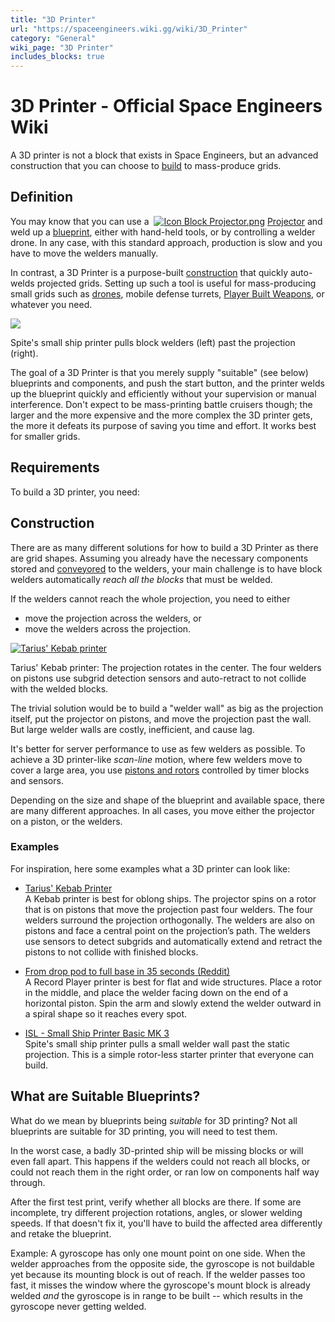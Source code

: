 ```yaml
---
title: "3D Printer"
url: "https://spaceengineers.wiki.gg/wiki/3D_Printer"
category: "General"
wiki_page: "3D Printer"
includes_blocks: true
---
```


# 3D Printer - Official Space Engineers Wiki

A 3D printer is not a block that exists in Space Engineers, but an advanced construction that you can choose to [build](https://spaceengineers.wiki.gg/wiki/Building "Building") to mass-produce grids.

## Definition

You may know that you can use a  [![Icon Block Projector.png](https://spaceengineers.wiki.gg/images/thumb/b/b5/Icon_Block_Projector.png/21px-Icon_Block_Projector.png?98a7c1)](https://spaceengineers.wiki.gg/wiki/Projector "Projector") [Projector](https://spaceengineers.wiki.gg/wiki/Projector "Projector") and weld up a [blueprint](https://spaceengineers.wiki.gg/wiki/Blueprint "Blueprint"), either with hand-held tools, or by controlling a welder drone. In any case, with this standard approach, production is slow and you have to move the welders manually.

In contrast, a 3D Printer is a purpose-built [construction](https://spaceengineers.wiki.gg/wiki/Building "Building") that quickly auto-welds projected grids. Setting up such a tool is useful for mass-producing small grids such as [drones](https://spaceengineers.wiki.gg/wiki/Category:Drones "Category:Drones"), mobile defense turrets, [Player Built Weapons](https://spaceengineers.wiki.gg/wiki/Player_Built_Weapons "Player Built Weapons"), or whatever you need.

[![](https://spaceengineers.wiki.gg/images/thumb/1/16/3d-printer-by-spite.png/320px-3d-printer-by-spite.png?ebbb50)](https://spaceengineers.wiki.gg/wiki/File:3d-printer-by-spite.png)

Spite's small ship printer pulls block welders (left) past the projection (right).

The goal of a 3D Printer is that you merely supply "suitable" (see below) blueprints and components, and push the start button, and the printer welds up the blueprint quickly and efficiently without your supervision or manual interference. Don't expect to be mass-printing battle cruisers though; the larger and the more expensive and the more complex the 3D printer gets, the more it defeats its purpose of saving you time and effort. It works best for smaller grids.

## Requirements

To build a 3D printer, you need:

## Construction

There are as many different solutions for how to build a 3D Printer as there are grid shapes. Assuming you already have the necessary components stored and [conveyored](https://spaceengineers.wiki.gg/wiki/Conveyor_system "Conveyor system") to the welders, your main challenge is to have block welders automatically _reach all the blocks_ that must be welded.

If the welders cannot reach the whole projection, you need to either

*   move the projection across the welders, or
*   move the welders across the projection.

[![Tarius' Kebab printer](https://spaceengineers.wiki.gg/images/thumb/2/2f/3D-printer.png/320px-3D-printer.png?5961cc)](https://spaceengineers.wiki.gg/wiki/File:3D-printer.png)

Tarius' Kebab printer: The projection rotates in the center. The four welders on pistons use subgrid detection sensors and auto-retract to not collide with the welded blocks.

The trivial solution would be to build a "welder wall" as big as the projection itself, put the projector on pistons, and move the projection past the wall. But large welder walls are costly, inefficient, and cause lag.

It's better for server performance to use as few welders as possible. To achieve a 3D printer-like _scan-line_ motion, where few welders move to cover a large area, you use [pistons and rotors](https://spaceengineers.wiki.gg/wiki/Mechanical_Blocks "Mechanical Blocks") controlled by timer blocks and sensors.

Depending on the size and shape of the blueprint and available space, there are many different approaches. In all cases, you move either the projector on a piston, or the welders.

### Examples

For inspiration, here some examples what a 3D printer can look like:

*   [Tarius' Kebab Printer](https://youtu.be/NV2qfLYsU7o)  
    A Kebab printer is best for oblong ships. The projector spins on a rotor that is on pistons that move the projection past four welders. The four welders surround the projection orthogonally. The welders are also on pistons and face a central point on the projection’s path. The welders use sensors to detect subgrids and automatically extend and retract the pistons to not collide with finished blocks.

*   [From drop pod to full base in 35 seconds (Reddit)](https://www.reddit.com/r/spaceengineers/comments/s7w8c2/from_drop_pod_to_full_base_in_35_seconds_still_a/)  
    A Record Player printer is best for flat and wide structures. Place a rotor in the middle, and place the welder facing down on the end of a horizontal piston. Spin the arm and slowly extend the welder outward in a spiral shape so it reaches every spot.
*   [ISL - Small Ship Printer Basic MK 3](https://steamcommunity.com/sharedfiles/filedetails/?id=1967085548)  
    Spite's small ship printer pulls a small welder wall past the static projection. This is a simple rotor-less starter printer that everyone can build.

## What are Suitable Blueprints?

What do we mean by blueprints being _suitable_ for 3D printing? Not all blueprints are suitable for 3D printing, you will need to test them.

In the worst case, a badly 3D-printed ship will be missing blocks or will even fall apart. This happens if the welders could not reach all blocks, or could not reach them in the right order, or ran low on components half way through.

After the first test print, verify whether all blocks are there. If some are incomplete, try different projection rotations, angles, or slower welding speeds. If that doesn't fix it, you'll have to build the affected area differently and retake the blueprint.

Example: A gyroscope has only one mount point on one side. When the welder approaches from the opposite side, the gyroscope is not buildable yet because its mounting block is out of reach. If the welder passes too fast, it misses the window where the gyroscope's mount block is already welded _and_ the gyroscope is in range to be built -- which results in the gyroscope never getting welded.

